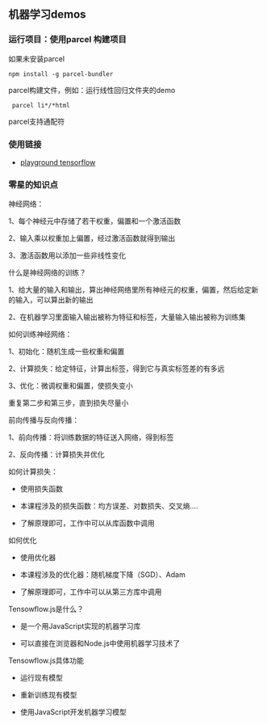 ## 机器学习demos

### 运行项目：使用parcel 构建项目

如果未安装parcel

```
npm install -g parcel-bundler
```

parcel构建文件，例如：运行线性回归文件夹的demo

```
 parcel li*/*html
```

parcel支持通配符

### 使用链接
- [playground tensorflow](https://playground.tensorflow.org/#activation=tanh&batchSize=10&dataset=circle&regDataset=reg-plane&learningRate=0.03&regularizationRate=0&noise=0&networkShape=4,2&seed=0.95037&showTestData=false&discretize=false&percTrainData=50&x=true&y=true&xTimesY=false&xSquared=false&ySquared=false&cosX=false&sinX=false&cosY=false&sinY=false&collectStats=false&problem=classification&initZero=false&hideText=false)


### 零星的知识点

神经网络：

1、每个神经元中存储了若干权重，偏置和一个激活函数

2、输入乘以权重加上偏置，经过激活函数就得到输出

3、激活函数用以添加一些非线性变化



什么是神经网络的训练？

1、给大量的输入和输出，算出神经网络里所有神经元的权重，偏置，然后给定新的输入，可以算出新的输出

2、在机器学习里面输入输出被称为特征和标签，大量输入输出被称为训练集



如何训练神经网络：

1、初始化：随机生成一些权重和偏置

2、计算损失：给定特征，计算出标签，得到它与真实标签差的有多远

3、优化：微调权重和偏置，使损失变小

重复第二步和第三步，直到损失尽量小



前向传播与反向传播：

1、前向传播：将训练数据的特征送入网络，得到标签

2、反向传播：计算损失并优化



如何计算损失：

- 使用损失函数

- 本课程涉及的损失函数：均方误差、对数损失、交叉熵....

- 了解原理即可，工作中可以从库函数中调用

    

如何优化

- 使用优化器

-  本课程涉及的优化器：随机梯度下降（SGD）、Adam

- 了解原理即可，工作中可以从第三方库中调用

    

Tensowflow.js是什么？

- 是一个用JavaScript实现的机器学习库

- 可以直接在浏览器和Node.js中使用机器学习技术了

    

Tensowflow.js具体功能

- 运行现有模型

- 重新训练现有模型

- 使用JavaScript开发机器学习模型


